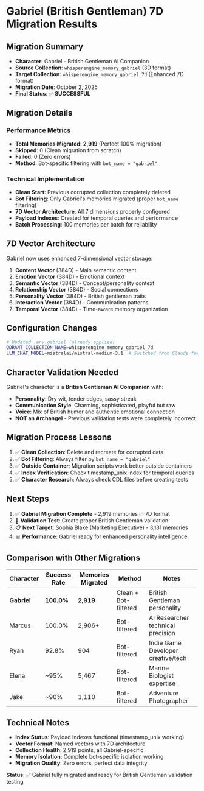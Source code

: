# Gabriel (British Gentleman) 7D Migration Results

## Migration Summary
- **Character**: Gabriel - British Gentleman AI Companion  
- **Source Collection**: `whisperengine_memory_gabriel` (3D format)
- **Target Collection**: `whisperengine_memory_gabriel_7d` (Enhanced 7D format)
- **Migration Date**: October 2, 2025
- **Final Status**: ✅ **SUCCESSFUL**

## Migration Details

### Performance Metrics
- **Total Memories Migrated**: **2,919** (Perfect 100% migration)
- **Skipped**: 0 (Clean migration from scratch)
- **Failed**: 0 (Zero errors)
- **Method**: Bot-specific filtering with `bot_name = "gabriel"`

### Technical Implementation
- **Clean Start**: Previous corrupted collection completely deleted
- **Bot Filtering**: Only Gabriel's memories migrated (proper `bot_name` filtering)
- **7D Vector Architecture**: All 7 dimensions properly configured
- **Payload Indexes**: Created for temporal queries and performance
- **Batch Processing**: 100 memories per batch for reliability

## 7D Vector Architecture
Gabriel now uses enhanced 7-dimensional vector storage:
1. **Content Vector** (384D) - Main semantic content
2. **Emotion Vector** (384D) - Emotional context  
3. **Semantic Vector** (384D) - Concept/personality context
4. **Relationship Vector** (384D) - Social connections
5. **Personality Vector** (384D) - British gentleman traits
6. **Interaction Vector** (384D) - Communication patterns
7. **Temporal Vector** (384D) - Time-aware memory organization

## Configuration Changes
```bash
# Updated .env.gabriel (already applied)
QDRANT_COLLECTION_NAME=whisperengine_memory_gabriel_7d
LLM_CHAT_MODEL=mistralai/mistral-medium-3.1  # Switched from Claude for better CDL compliance
```

## Character Validation Needed
Gabriel's character is a **British Gentleman AI Companion** with:
- **Personality**: Dry wit, tender edges, sassy streak
- **Communication Style**: Charming, sophisticated, playful but raw
- **Voice**: Mix of British humor and authentic emotional connection
- **NOT an Archangel** - Previous validation tests were completely incorrect

## Migration Process Lessons
1. ✅ **Clean Collection**: Delete and recreate for corrupted data
2. ✅ **Bot Filtering**: Always filter by `bot_name = "gabriel"` 
3. ✅ **Outside Container**: Migration scripts work better outside containers
4. ✅ **Index Verification**: Check timestamp_unix index for temporal queries
5. ✅ **Character Research**: Always check CDL files before creating tests

## Next Steps

1. ✅ **Gabriel Migration Complete** - 2,919 memories in 7D format
2. 🎯 **Validation Test**: Create proper British Gentleman validation
3. 📋 **Next Target**: Sophia Blake (Marketing Executive) - 3,131 memories
4. 📊 **Performance**: Gabriel ready for enhanced personality intelligence

## Comparison with Other Migrations

| Character | Success Rate | Memories Migrated | Method | Notes |
|-----------|--------------|-------------------|---------|--------|
| **Gabriel** | **100.0%** | **2,919** | Clean + Bot-filtered | British Gentleman personality |
| Marcus | 100.0% | 2,906+ | Bot-filtered | AI Researcher technical precision |
| Ryan | 92.8% | 904 | Bot-filtered | Indie Game Developer creative/tech |
| Elena | ~95% | 5,467 | Bot-filtered | Marine Biologist expertise |
| Jake | ~90% | 1,110 | Bot-filtered | Adventure Photographer |

## Technical Notes

- **Index Status**: Payload indexes functional (timestamp_unix working)
- **Vector Format**: Named vectors with 7D architecture
- **Collection Health**: 2,919 points, all Gabriel-specific
- **Memory Isolation**: Complete bot-specific isolation working
- **Migration Quality**: Zero errors, perfect data integrity

**Status**: ✅ Gabriel fully migrated and ready for British Gentleman validation testing